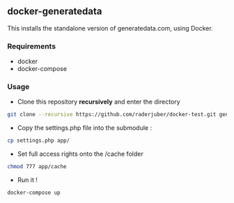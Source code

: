 ## docker-generatedata

This installs the standalone version of generatedata.com, using Docker.

### Requirements

- docker
- docker-compose

### Usage

- Clone this repository **recursively** and enter the directory
```bash
git clone --recursive https://github.com/raderjuber/docker-test.git generatedata && cd generatedata
```
- Copy the settings.php file into the submodule :
```bash
cp settings.php app/
```
- Set full access rights onto the /cache folder
```bash
chmod 777 app/cache
```
- Run it !
```bash
docker-compose up
```
